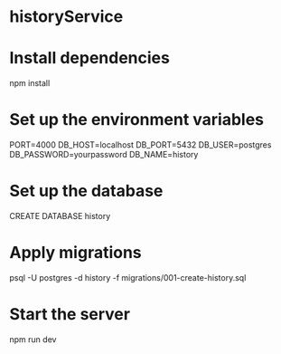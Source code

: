 # historyService

# Install dependencies

npm install

# Set up the environment variables

PORT=4000
DB_HOST=localhost
DB_PORT=5432
DB_USER=postgres
DB_PASSWORD=yourpassword
DB_NAME=history

# Set up the database

CREATE DATABASE history

# Apply migrations

psql -U postgres -d history -f migrations/001-create-history.sql

# Start the server

npm run dev
